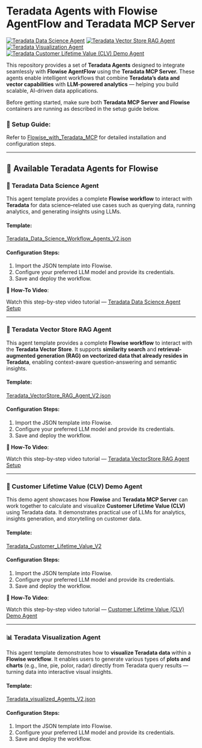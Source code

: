 # Teradata Agents with Flowise AgentFlow and Teradata MCP Server

[![Teradata Data Science Agent](https://img.shields.io/badge/Teradata--Data--Science--Agent-Setup%20Video-green?style=for-the-badge&logo=teradata)](../../docs/media/flowise/GIFs/Teradata_Data_Science_Workflow_Agents_V2.mp4)
[![Teradata Vector Store RAG Agent](https://img.shields.io/badge/Teradata--Vector--Store--Agent-Setup%20Video-green?style=for-the-badge&logo=teradata)](../../docs/media/flowise/GIFs/Teradata%20Vector%20Store%20RAG%20Agent.mp4)
[![Teradata Visualization Agent](https://img.shields.io/badge/Teradata--Visualization--Agent-Template-green?style=for-the-badge&logo=teradata)](./Teradata_visualized_Agents_V2.json)
[![Teradata Customer Lifetime Value (CLV) Demo Agent](https://img.shields.io/badge/Teradata--Customer--Lifetime--Value--Agent--Demo-Setup%20Video-green?style=for-the-badge&logo=teradata)](../../docs/media/flowise/GIFs/Teradata%20Vector%20Store%20RAG%20Agent.mp4)



This repository provides a set of **Teradata Agents** designed to integrate seamlessly with **Flowise AgentFlow** using the **Teradata MCP Server.**
These agents enable intelligent workflows that combine **Teradata’s data and vector capabilities** with **LLM-powered analytics** — helping you build scalable, AI-driven data applications.

Before getting started, make sure both **Teradata MCP Server and Flowise** containers are running as described in the setup guide below.

### 📘 Setup Guide:

Refer to [Flowise_with_Teradata_MCP](../../docs/client_guide/Flowise_with_teradata_mcp_Guide.md)
 for detailed installation and configuration steps.

---

## 🚀 Available Teradata Agents for Flowise

### 🧠 Teradata Data Science Agent

This agent template provides a complete **Flowise workflow** to interact with **Teradata** for data science–related use cases such as querying data, running analytics, and generating insights using LLMs.

#### Template:
[Teradata_Data_Science_Workflow_Agents_V2.json](./Teradata_Data_Science_Workflow_Agents_V2.json)

#### Configuration Steps:

1. Import the JSON template into Flowise.
2. Configure your preferred LLM model and provide its credentials.
3. Save and deploy the workflow.

**🎥 How-To Video**:

Watch this step-by-step video tutorial — [Teradata Data Science Agent Setup](../../docs/media/flowise/GIFs/Teradata_Data_Science_Workflow_Agents_V2.mp4)

---
### 🧩 Teradata Vector Store RAG Agent

This agent template provides a complete **Flowise workflow** to interact with the **Teradata Vector Store**. It supports **similarity search** and **retrieval-augmented generation (RAG) on vectorized data that already resides in Teradata**, enabling context-aware question-answering and semantic insights.

#### Template:
[Teradata_VectorStore_RAG_Agent_V2.json](./Teradata_VectorStore_RAG_Agent_V2.json)

#### Configuration Steps:

1. Import the JSON template into Flowise.
2. Configure your preferred LLM model and provide its credentials.
3. Save and deploy the workflow.

**🎥 How-To Video**:

Watch this step-by-step video tutorial — [Teradata VectorStore RAG Agent Setup](../../docs/media/flowise/GIFs/Teradata%20Vector%20Store%20RAG%20Agent.mp4)

---
### 💼 Customer Lifetime Value (CLV) Demo Agent

This demo agent showcases how **Flowise** and **Teradata MCP Server** can work together to calculate and visualize **Customer Lifetime Value (CLV)** using Teradata data.
It demonstrates practical use of LLMs for analytics, insights generation, and storytelling on customer data.

#### Template:
[Teradata_Customer_Lifetime_Value_V2](./Customer_Lifetime_Value_V2.json)

#### Configuration Steps:

1. Import the JSON template into Flowise.
2. Configure your preferred LLM model and provide its credentials.
3. Save and deploy the workflow.

**🎥 How-To Video**:

Watch this step-by-step video tutorial — [Customer Lifetime Value (CLV) Demo Agent](../../docs/media/flowise/GIFs/Customer_Lifetime_Value_Agent_V2_Demo.mp4)

---
### 📊 Teradata Visualization Agent
This agent template demonstrates how to **visualize Teradata data** within a **Flowise workflow**.
It enables users to generate various types of **plots and charts** (e.g., line, pie, polor, radar) directly from Teradata query results — turning data into interactive visual insights.

#### Template:
[Teradata_visualized_Agents_V2.json](./Teradata_visualized_Agents_V2.json)

#### Configuration Steps:

1. Import the JSON template into Flowise.
2. Configure your preferred LLM model and provide its credentials.
3. Save and deploy the workflow.

